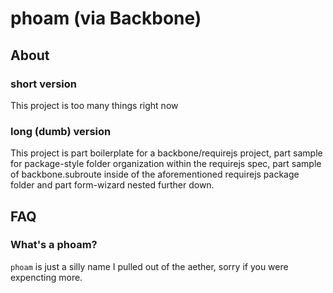 # phoam (via Backbone) #

## About ##

### short version ###

This project is too many things right now

### long (dumb) version ###

This project is part boilerplate for a backbone/requirejs project, part sample for package-style folder organization within the requirejs spec, part sample of backbone.subroute inside of the aforementioned requirejs package folder and part form-wizard nested further down.

## FAQ ##

### What's a phoam? ###
```phoam``` is just a silly name I pulled out of the aether, sorry if you were expencting more.